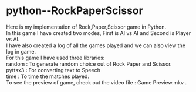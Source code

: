 # python--RockPaperScissor
Here is my implementation of Rock,Paper,Scissor game in Python.<br>
In this game I have created two modes, First is AI vs AI and Second is Player vs AI.<br>
I have also created a log of all the games played and we can also view the log in game.<br>
For this game I have used three libraries:<br>
random  : To generate random choice out of Rock Paper and Scissor.<br> 
pyttsx3  : For converting text to Speech<br>
time  : To time the matches played.<br>
To see the preview of game, check out the video file : Game Preview.mkv .
